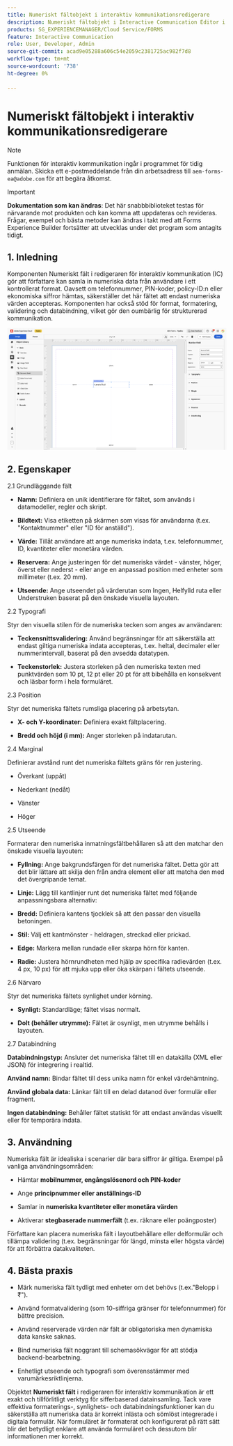 ```yaml
---
title: Numeriskt fältobjekt i interaktiv kommunikationsredigerare
description: Numeriskt fältobjekt i Interactive Communication Editor i AEM Forms så att författare kan samla in numeriska data från användare i ett kontrollerat format.
products: SG_EXPERIENCEMANAGER/Cloud Service/FORMS
feature: Interactive Communication
role: User, Developer, Admin
source-git-commit: acad9e05288a606c54e2059c2381725ac982f7d8
workflow-type: tm+mt
source-wordcount: '738'
ht-degree: 0%

---
```



# Numeriskt fältobjekt i interaktiv kommunikationsredigerare

>[!NOTE]
>
> Funktionen för interaktiv kommunikation ingår i programmet för tidig anmälan. Skicka ett e-postmeddelande från din arbetsadress till `aem-forms-ea@adobe.com` för att begära åtkomst.

>[!IMPORTANT]
>
> **Dokumentation som kan ändras**: Det här snabbbiblioteket testas för närvarande mot produkten och kan komma att uppdateras och revideras. Frågar, exempel och bästa metoder kan ändras i takt med att Forms Experience Builder fortsätter att utvecklas under det program som antagits tidigt.

## &#x200B;1. Inledning

Komponenten Numeriskt fält i redigeraren för interaktiv kommunikation (IC) gör att författare kan samla in numeriska data från användare i ett kontrollerat format. Oavsett om telefonnummer, PIN-koder, policy-ID:n eller ekonomiska siffror hämtas, säkerställer det här fältet att endast numeriska värden accepteras. Komponenten har också stöd för format, formatering, validering och databindning, vilket gör den oumbärlig för strukturerad kommunikation.

![Sök efter IC-dokument](/help/forms/interactive-communication/assets/numericfield.png)

## &#x200B;2. Egenskaper

2.1 Grundläggande fält

- **Namn:** Definiera en unik identifierare för fältet, som används i datamodeller, regler och skript.

- **Bildtext:** Visa etiketten på skärmen som visas för användarna (t.ex. &quot;Kontaktnummer&quot; eller &quot;ID för anställd&quot;).

- **Värde:** Tillåt användare att ange numeriska indata, t.ex. telefonnummer, ID, kvantiteter eller monetära värden.

- **Reservera:** Ange justeringen för det numeriska värdet - vänster, höger, överst eller nederst - eller ange en anpassad position med enheter som millimeter (t.ex. 20 mm).

- **Utseende:** Ange utseendet på värderutan som Ingen, Helfylld ruta eller Understruken baserat på den önskade visuella layouten.

2.2 Typografi

Styr den visuella stilen för de numeriska tecken som anges av användaren:

- **Teckensnittsvalidering:** Använd begränsningar för att säkerställa att endast giltiga numeriska indata accepteras, t.ex. heltal, decimaler eller nummerintervall, baserat på den avsedda datatypen.

- **Teckenstorlek:** Justera storleken på den numeriska texten med punktvärden som 10 pt, 12 pt eller 20 pt för att bibehålla en konsekvent och läsbar form i hela formuläret.

2.3 Position

Styr det numeriska fältets rumsliga placering på arbetsytan.

- **X- och Y-koordinater:** Definiera exakt fältplacering.

- **Bredd och höjd (i mm):** Anger storleken på indatarutan.

2.4 Marginal

Definierar avstånd runt det numeriska fältets gräns för ren justering.

- Överkant (uppåt)

- Nederkant (nedåt)

- Vänster

- Höger

2.5 Utseende

Formaterar den numeriska inmatningsfältbehållaren så att den matchar den önskade visuella layouten:

- **Fyllning:** Ange bakgrundsfärgen för det numeriska fältet. Detta gör att det blir lättare att skilja den från andra element eller att matcha den med det övergripande temat.

- **Linje:** Lägg till kantlinjer runt det numeriska fältet med följande anpassningsbara alternativ:

- **Bredd:** Definiera kantens tjocklek så att den passar den visuella betoningen.

- **Stil:** Välj ett kantmönster - heldragen, streckad eller prickad.

- **Edge:** Markera mellan rundade eller skarpa hörn för kanten.

- **Radie:** Justera hörnrundheten med hjälp av specifika radievärden (t.ex. 4 px, 10 px) för att mjuka upp eller öka skärpan i fältets utseende.

2.6 Närvaro

Styr det numeriska fältets synlighet under körning.

- **Synligt:** Standardläge; fältet visas normalt.

- **Dolt (behåller utrymme):** Fältet är osynligt, men utrymme behålls i layouten.

2.7 Databindning

**Databindningstyp:** Ansluter det numeriska fältet till en datakälla (XML eller JSON) för integrering i realtid.

**Använd namn:** Bindar fältet till dess unika namn för enkel värdehämtning.

**Använd globala data:** Länkar fält till en delad datanod över formulär eller fragment.

**Ingen databindning:** Behåller fältet statiskt för att endast användas visuellt eller för temporära indata.

## &#x200B;3. Användning

Numeriska fält är idealiska i scenarier där bara siffror är giltiga. Exempel på vanliga användningsområden:

- Hämtar **mobilnummer, engångslösenord och PIN-koder**

- Ange **principnummer eller anställnings-ID**

- Samlar in **numeriska kvantiteter eller monetära värden**

- Aktiverar **stegbaserade nummerfält** (t.ex. räknare eller poängposter)

Författare kan placera numeriska fält i layoutbehållare eller delformulär och tillämpa validering (t.ex. begränsningar för längd, minsta eller högsta värde) för att förbättra datakvaliteten.

## &#x200B;4. Bästa praxis

- Märk numeriska fält tydligt med enheter om det behövs (t.ex.&quot;Belopp i ₹&quot;).

- Använd formatvalidering (som 10-siffriga gränser för telefonnummer) för bättre precision.

- Använd reserverade värden när fält är obligatoriska men dynamiska data kanske saknas.

- Bind numeriska fält noggrant till schemasökvägar för att stödja backend-bearbetning.

- Enhetligt utseende och typografi som överensstämmer med varumärkesriktlinjerna.

Objektet **Numeriskt fält** i redigeraren för interaktiv kommunikation är ett exakt och tillförlitligt verktyg för sifferbaserad datainsamling. Tack vare effektiva formaterings-, synlighets- och databindningsfunktioner kan du säkerställa att numeriska data är korrekt inlästa och sömlöst integrerade i digitala formulär. När formuläret är formaterat och konfigurerat på rätt sätt blir det betydligt enklare att använda formuläret och dessutom blir informationen mer korrekt.


